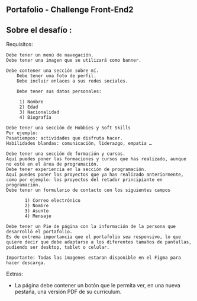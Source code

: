 Portafolio - Challenge Front-End2
----------------------------------

Sobre el desafío : 
-----------------

 Requisitos:

    Debe tener un menú de navegación.
    Debe tener una imagen que se utilizará como banner.

    Debe contener una sección sobre mí.
        Debe tener una foto de perfil.
        Debe incluir enlaces a sus redes sociales.

        Debe tener sus datos personales:

         1) Nombre
         2) Edad
         3) Nacionalidad
         4) Biografía

    Debe tener una sección de Hobbies y Soft Skills
    Por ejemplo:
    Pasatiempos: actividades que disfruta hacer.
    Habilidades blandas: comunicación, liderazgo, empatía …

    Debe tener una sección de formación y cursos.
    Aquí puedes poner las formaciones y cursos que has realizado, aunque no esté en el área de programación.
    Debe tener experiencia en la sección de programación.
    Aquí puedes poner los proyectos que ya has realizado anteriormente, como por ejemplo: los proyectos del retador principiante en programación.
    Debe tener un formulario de contacto con los siguientes campos

           1) Correo electrónico
           2) Nombre
           3) Asunto
           4) Mensaje

    Debe tener un Pie de página con la información de la persona que desarrolló el portafolio.
    Es de extrema importancia que el portafolio sea responsivo, lo que quiere decir que debe adaptarse a los diferentes tamaños de pantallas, pudiendo ser desktop, tablet o celular.

    Importante: Todas las imagenes estaran disponible en el Figma para hacer descarga.

Extras:
- La página debe contener un botón que le permita ver, en una nueva pestaña, una versión PDF de su currículum.